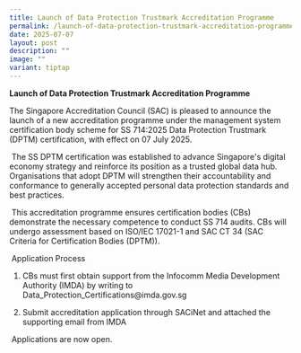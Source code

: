 ```yaml
---
title: Launch of Data Protection Trustmark Accreditation Programme
permalink: /launch-of-data-protection-trustmark-accreditation-programme/
date: 2025-07-07
layout: post
description: ""
image: ""
variant: tiptap
---
```

<p><strong>Launch of Data Protection Trustmark Accreditation Programme</strong>
</p>
<p>The Singapore Accreditation Council (SAC) is pleased to announce the launch
of a new accreditation programme under the management system certification
body scheme for SS 714:2025 Data Protection Trustmark (DPTM) certification,
with effect on 07 July 2025.</p>
<p>&nbsp;The SS DPTM certification was established to advance Singapore's
digital economy strategy and reinforce its position as a trusted global
data hub. Organisations that adopt DPTM will strengthen their accountability
and conformance to generally accepted personal data protection standards
and best practices.</p>
<p>&nbsp;This accreditation programme ensures certification bodies (CBs)
demonstrate the necessary competence to conduct SS 714 audits. CBs will
undergo assessment based on ISO/IEC 17021-1 and SAC CT 34 (SAC Criteria
for Certification Bodies (DPTM)).</p>
<p>&nbsp;Application Process</p>
<ol data-tight="true" class="tight">
<li>
<p>CBs must first obtain support from the Infocomm Media Development Authority
(IMDA) by writing to <a rel="noopener noreferrer nofollow" target="_blank">Data_Protection_Certifications@imda.gov.sg</a>
</p>
</li>
<li>
<p>Submit accreditation application through SACiNet and attached the supporting
email from IMDA</p>
</li>
</ol>
<p>&nbsp;Applications are now open.</p>